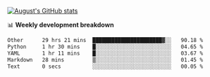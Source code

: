 
[![August's GitHub stats](https://github-readme-stats.vercel.app/api?username=zou-weidong&show_icons=true&theme=radical)](https://github.com/zou-weidong)


📊 **Weekly development breakdown**
<!--START_SECTION:waka-->

```txt
Other      29 hrs 21 mins  ██████████████████████▓░░   90.18 %
Python     1 hr 30 mins    █░░░░░░░░░░░░░░░░░░░░░░░░   04.65 %
YAML       1 hr 11 mins    █░░░░░░░░░░░░░░░░░░░░░░░░   03.67 %
Markdown   28 mins         ▒░░░░░░░░░░░░░░░░░░░░░░░░   01.45 %
Text       0 secs          ░░░░░░░░░░░░░░░░░░░░░░░░░   00.05 %
```

<!--END_SECTION:waka-->
